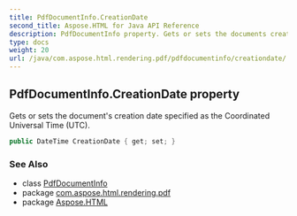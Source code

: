 ```yaml
---
title: PdfDocumentInfo.CreationDate
second_title: Aspose.HTML for Java API Reference
description: PdfDocumentInfo property. Gets or sets the documents creation date specified as the Coordinated Universal Time UTC
type: docs
weight: 20
url: /java/com.aspose.html.rendering.pdf/pdfdocumentinfo/creationdate/
---
```

## PdfDocumentInfo.CreationDate property

Gets or sets the document's creation date specified as the Coordinated Universal Time (UTC).

```java
public DateTime CreationDate { get; set; }
```

### See Also

* class [PdfDocumentInfo](../)
* package [com.aspose.html.rendering.pdf](../../pdfdocumentinfo/)
* package [Aspose.HTML](../../../)
